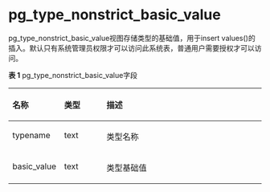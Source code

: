 # pg\_type\_nonstrict\_basic\_value<a name="ZH-CN_TOPIC_0000001116241547"></a>

pg\_type\_nonstrict\_basic\_value视图存储类型的基础值，用于insert values()的插入。默认只有系统管理员权限才可以访问此系统表，普通用户需要授权才可以访问。

**表 1**  pg\_type\_nonstrict\_basic\_value字段

<a name="zh-cn_topic_0059777917_t0df1b611492d4f07b1d6e42373142023"></a>
<table><thead align="left"><tr id="zh-cn_topic_0059777917_rab2e23b3e0f34f37b75a508b8269f07a"><th class="cellrowborder" valign="top" width="18.82%" id="mcps1.2.4.1.1"><p id="zh-cn_topic_0059777917_a32924e78d0334e82a36a777752a0b52b"><a name="zh-cn_topic_0059777917_a32924e78d0334e82a36a777752a0b52b"></a><a name="zh-cn_topic_0059777917_a32924e78d0334e82a36a777752a0b52b"></a>名称</p>
</th>
<th class="cellrowborder" valign="top" width="16.91%" id="mcps1.2.4.1.2"><p id="zh-cn_topic_0059777917_ac04a0fea30434f97b98e56208baf7cc2"><a name="zh-cn_topic_0059777917_ac04a0fea30434f97b98e56208baf7cc2"></a><a name="zh-cn_topic_0059777917_ac04a0fea30434f97b98e56208baf7cc2"></a>类型</p>
</th>
<th class="cellrowborder" valign="top" width="64.27000000000001%" id="mcps1.2.4.1.3"><p id="zh-cn_topic_0059777917_a8333c5ae26254b36b4af4126d0bd65cf"><a name="zh-cn_topic_0059777917_a8333c5ae26254b36b4af4126d0bd65cf"></a><a name="zh-cn_topic_0059777917_a8333c5ae26254b36b4af4126d0bd65cf"></a>描述</p>
</th>
</tr>
</thead>
<tbody><tr id="zh-cn_topic_0059777917_rbfc3ec51c46e4dcc8ea92ab769c8e161"><td class="cellrowborder" valign="top" width="18.82%" headers="mcps1.2.4.1.1 "><p id="zh-cn_topic_0059777917_a363fbcb0295747dd9f7e56a77a27169e"><a name="zh-cn_topic_0059777917_a363fbcb0295747dd9f7e56a77a27169e"></a><a name="zh-cn_topic_0059777917_a363fbcb0295747dd9f7e56a77a27169e"></a>typename</p>
</td>
<td class="cellrowborder" valign="top" width="16.91%" headers="mcps1.2.4.1.2 "><p id="zh-cn_topic_0059777917_ac54b490a08b84bd3a9c4681b1b0b9f21"><a name="zh-cn_topic_0059777917_ac54b490a08b84bd3a9c4681b1b0b9f21"></a><a name="zh-cn_topic_0059777917_ac54b490a08b84bd3a9c4681b1b0b9f21"></a>text</p>
</td>
<td class="cellrowborder" valign="top" width="64.27000000000001%" headers="mcps1.2.4.1.3 "><p id="zh-cn_topic_0059777917_a98d0a98fda8346e5a5947896d3598ca2"><a name="zh-cn_topic_0059777917_a98d0a98fda8346e5a5947896d3598ca2"></a><a name="zh-cn_topic_0059777917_a98d0a98fda8346e5a5947896d3598ca2"></a>类型名称</p>
</td>
</tr>
<tr id="zh-cn_topic_0059777917_r9d303be2f0de46ceb1ff0dcb66080aa2"><td class="cellrowborder" valign="top" width="18.82%" headers="mcps1.2.4.1.1 "><p id="zh-cn_topic_0059777917_ab3f2e68e6a5441608b5b61f217580f6e"><a name="zh-cn_topic_0059777917_ab3f2e68e6a5441608b5b61f217580f6e"></a><a name="zh-cn_topic_0059777917_ab3f2e68e6a5441608b5b61f217580f6e"></a>basic_value</p>
</td>
<td class="cellrowborder" valign="top" width="16.91%" headers="mcps1.2.4.1.2 "><p id="zh-cn_topic_0059777917_a93c196a664b444479aa1376b69c437ca"><a name="zh-cn_topic_0059777917_a93c196a664b444479aa1376b69c437ca"></a><a name="zh-cn_topic_0059777917_a93c196a664b444479aa1376b69c437ca"></a>text</p>
</td>
<td class="cellrowborder" valign="top" width="64.27000000000001%" headers="mcps1.2.4.1.3 "><p id="zh-cn_topic_0059777917_a627c01fb6b6b46b69b4cfabca4c29d09"><a name="zh-cn_topic_0059777917_a627c01fb6b6b46b69b4cfabca4c29d09"></a><a name="zh-cn_topic_0059777917_a627c01fb6b6b46b69b4cfabca4c29d09"></a>类型基础值</p>
</td>
</tr>

</tbody>
</table>

